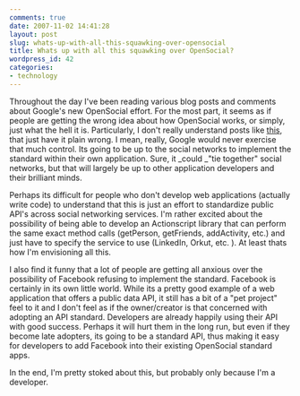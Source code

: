 ```yaml
---
comments: true
date: 2007-11-02 14:41:28
layout: post
slug: whats-up-with-all-this-squawking-over-opensocial
title: Whats up with all this squawking over OpenSocial?
wordpress_id: 42
categories:
- technology
---
```


Throughout the day I've been reading various blog posts and comments about Google's new OpenSocial effort. For the most part, it seems as if people are getting the wrong idea about how OpenSocial works, or simply, just what the hell it is. Particularly, I don't really understand posts like [this](http://www.readwriteweb.com/archives/opensocial_three_big_concerns.php), that just have it plain wrong. I mean, really, Google would never exercise that much control. Its going to be up to the social networks to implement the standard within their own application. Sure, it _could _"tie together" social networks, but that will largely be up to other application developers and their brilliant minds.

Perhaps its difficult for people who don't develop web applications (actually write code) to understand that this is just an effort to standardize public API's across social networking services. I'm rather excited about the possibility of being able to develop an Actionscript library that can perform the same exact method calls (getPerson, getFriends, addActivity, etc.) and just have to specify the service to use (LinkedIn, Orkut, etc. ). At least thats how I'm envisioning all this.

I also find it funny that a lot of people are getting all anxious over the possibility of Facebook refusing to implement the standard. Facebook is certainly in its own little world. While its a pretty good example of a web application that offers a public data API, it still has a bit of a "pet project" feel to it and I don't feel as if the owner/creator is that concerned with adopting an API standard. Developers are already happily using their API with good success. Perhaps it will hurt them in the long run, but even if they become late adopters, its going to be a standard API, thus making it easy for developers to add Facebook into their existing OpenSocial standard apps.

In the end, I'm pretty stoked about this, but probably only because I'm a developer.
